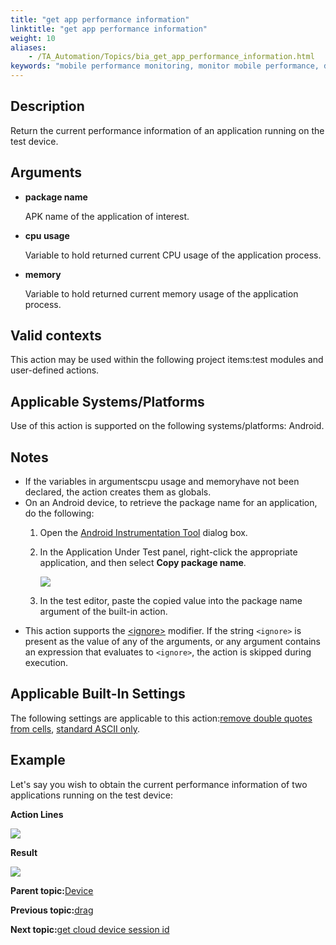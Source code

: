 ```yaml
--- 
title: "get app performance information"
linktitle: "get app performance information"
weight: 10
aliases: 
    - /TA_Automation/Topics/bia_get_app_performance_information.html
keywords: "mobile performance monitoring, monitor mobile performance, diagnose mobile performance, manage mobile performance, mobile performance management"
---
```


## Description

Return the current performance information of an application running on the test device.

## Arguments

-   **package name**

    APK name of the application of interest.

-   **cpu usage**

    Variable to hold returned current CPU usage of the application process.

-   **memory**

    Variable to hold returned current memory usage of the application process.


## Valid contexts

This action may be used within the following project items:test modules and user-defined actions.

## Applicable Systems/Platforms

Use of this action is supported on the following systems/platforms: Android.

## Notes

-   If the variables in argumentscpu usage and memoryhave not been declared, the action creates them as globals.
-   On an Android device, to retrieve the package name for an application, do the following:
    1.  Open the [Android Instrumentation Tool](/reuse/../Android/Topics/Android_Instrumentation_tool.html) dialog box.
    2.  In the Application Under Test panel, right-click the appropriate application, and then select **Copy package name**.

        ![](/images/Android/Images/Android_copy_package_name.png)

    3.  In the test editor, paste the copied value into the package name argument of the built-in action.
-   This action supports the [<ignore\>](/reuse/../TA_Automation/Topics/Ignoring_action.html) modifier. If the string `<ignore>` is present as the value of any of the arguments, or any argument contains an expression that evaluates to `<ignore>`, the action is skipped during execution.

## Applicable Built-In Settings

The following settings are applicable to this action:[remove double quotes from cells](/TA_Automation/Topics/bis_remove_double_quotes_from_cells.html), [standard ASCII only](/TA_Automation/Topics/bis_standard_ASCII_only.html).

## Example

Let's say you wish to obtain the current performance information of two applications running on the test device:

**Action Lines**

![](/images//Images/bia_get_app_performance_information_pgm.png)

**Result**

![](/images//Images/bia_get_app_performance_information_res.png)

**Parent topic:**[Device](/TA_Automation/Topics/bia_device.html)

**Previous topic:**[drag](/TA_Automation/Topics/bia_drag.html)

**Next topic:**[get cloud device session id](/TA_Automation/Topics/bia_get_cloud_device_session_id.html)

